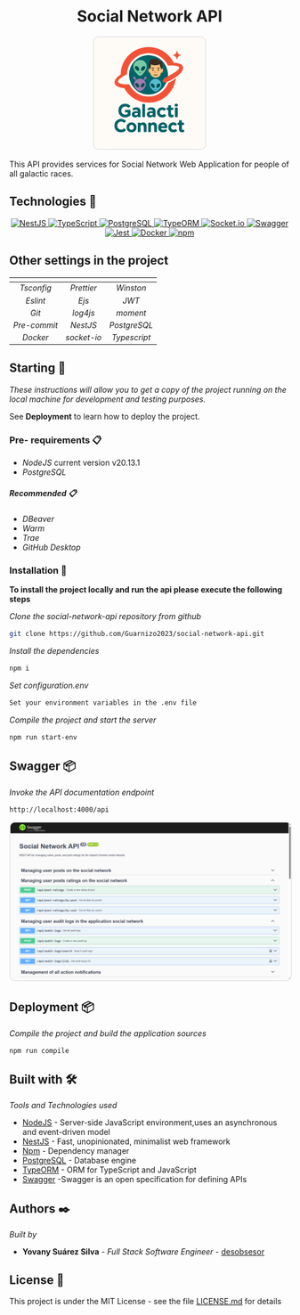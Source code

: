 <h1 align="center">
Social Network API
</h1>

<p align="center">
<img width="200" alt="Logo" style="border:2px solid #EAEAEA; border-radius:10px;" src="./public/assets/logo-social-network-min.png" alt="logo-social-network" />

</p>
This API provides services for Social Network Web Application for people of all galactic races.

## Technologies 🔧

<p align="center">
  <a href="https://nestjs.com/" target="_blank">
  <img src="https://img.shields.io/badge/NestJS-10.x-E0234E?style=flat&logo=nestjs&logoColor=white" alt="NestJS" />
  </a>
  <a href="https://www.typescriptlang.org/" target="_blank">
  <img src="https://img.shields.io/badge/TypeScript-5.x-3178C6?style=flat&logo=typescript&logoColor=white" alt="TypeScript" />
  </a>
  <a href="https://www.postgresql.org/" target="_blank">
  <img src="https://img.shields.io/badge/PostgreSQL-14.x-4169E1?style=flat&logo=postgresql&logoColor=white" alt="PostgreSQL" />
  </a>
  <a href="https://typeorm.io/" target="_blank">
  <img src="https://img.shields.io/badge/TypeORM-0.3.x-FE0902?style=flat&logo=typeorm&logoColor=white" alt="TypeORM" />
  </a>
  <a href="https://socket.io/" target="_blank">
  <img src="https://img.shields.io/badge/Socket.io-4.x-010101?style=flat&logo=socket.io&logoColor=white" alt="Socket.io" />
  </a>
  <a href="https://swagger.io/" target="_blank">
  <img src="https://img.shields.io/badge/Swagger-3.x-85EA2D?style=flat&logo=swagger&logoColor=white" alt="Swagger" />
  </a>
  <a href="https://jestjs.io/" target="_blank">
  <img src="https://img.shields.io/badge/Jest-29.x-C21325?style=flat&logo=jest&logoColor=white" alt="Jest" />
  </a>
  <a href="https://www.docker.com/" target="_blank">
  <img src="https://img.shields.io/badge/Docker-24.x-2496ED?style=flat&logo=docker&logoColor=white" alt="Docker" />
  </a>
  <a href="https://www.npmjs.com/" target="_blank">
  <img src="https://img.shields.io/badge/npm-9.x-CB3837?style=flat&logo=npm&logoColor=white" alt="npm" />
  </a>
</p>

## Other settings in the project

|   <!-- -->   | <!--   -->  |    <!-- -->    |
| :----------: | :---------: | :------------: |
|  _Tsconfig_  | _Prettier_  |    _Winston_   |
|   _Eslint_   |    _Ejs_    |      _JWT_     |
|    _Git_     |  _log4js_   |    _moment_    |
| _Pre-commit_ |  _NestJS_   |  _PostgreSQL_  |
|   _Docker_   | _socket-io_ |  _Typescript_  |

## Starting 🚀

_These instructions will allow you to get a copy of the project running on the local machine for development and testing purposes._

See **Deployment** to learn how to deploy the project.

### Pre- requirements 📋

- _NodeJS_ current version v20.13.1
- _PostgreSQL_ 

##### Recommended 📋

- _DBeaver_
- _Warm_
- _Trae_
- _GitHub Desktop_

### Installation 🔧

**To install the project locally and run the api please execute the following steps**

_Clone the social-network-api repository from github_

```bash
git clone https://github.com/Guarnizo2023/social-network-api.git
```

_Install the dependencies_

```bash
npm i
```

_Set configuration.env_

```bash
Set your environment variables in the .env file
```

_Compile the project and start the server_

```bash
npm run start-env
```

## Swagger 📦

_Invoke the API documentation endpoint_

```bash
http://localhost:4000/api
```

<p align="center">
<img alt="Logo" style="border:2px solid #EAEAEA; border-radius:10px;" src="./public/assets/social-network-api-min.png" alt="social-network" />

</p>

## Deployment 📦

_Compile the project and build the application sources_

```bash
npm run compile
```

## Built with 🛠️

_Tools and Technologies used_

- [NodeJS](https://nodejs.org/en/) - Server-side JavaScript environment,uses an asynchronous and event-driven model
- [NestJS](https://nestjs.com/) - Fast, unopinionated, minimalist web framework
- [Npm](https://www.npmjs.com/) - Dependency manager
- [PostgreSQL](https://www.postgresql.com/) - Database engine
- [TypeORM](https://typeorm.io/) - ORM for TypeScript and JavaScript
- [Swagger](https://swagger.io/) -Swagger is an open specification for defining APIs

## Authors ✒️

_Built by_

- **Yovany Suárez Silva** - _Full Stack Software Engineer_ - [desobsesor](https://github.com/desobsesor)

## License 📄

This project is under the MIT License - see the file [LICENSE.md](LICENSE.md) for details
